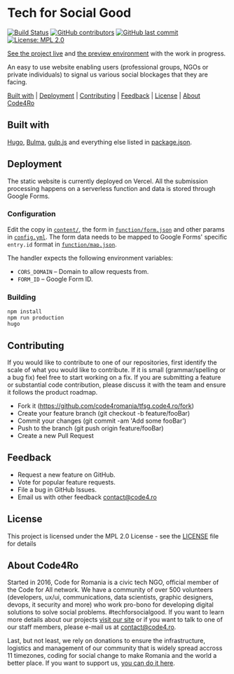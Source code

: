 # Tech for Social Good

[![Build Status](https://img.shields.io/travis/com/code4romania/tfsg.code4.ro/master.svg?style=for-the-badge)](https://travis-ci.com/code4romania/tfsg.code4.ro) [![GitHub contributors](https://img.shields.io/github/contributors/code4romania/tfsg.code4.ro.svg?style=for-the-badge)](https://github.com/code4romania/tfsg.code4.ro/graphs/contributors) [![GitHub last commit](https://img.shields.io/github/last-commit/code4romania/tfsg.code4.ro.svg?style=for-the-badge)](https://github.com/code4romania/tfsg.code4.ro/commits/master) [![License: MPL 2.0](https://img.shields.io/badge/license-MPL%202.0-brightgreen.svg?style=for-the-badge)](https://opensource.org/licenses/MPL-2.0)

[See the project live](https://tfsg.code4.ro/) and [the preview environment](https://tfsg-code4-ro.now.sh/) with the work in progress.

An easy to use website enabling users (professional groups, NGOs or private individuals) to signal us various social blockages that they are facing.

[Built with](#built-with) | [Deployment](#deployment) | [Contributing](#contributing) | [Feedback](#feedback) | [License](#license) | [About Code4Ro](#about-code4ro)

## Built with

[Hugo](https://gohugo.io/), [Bulma](https://bulma.io/), [gulp.js](https://gulpjs.com/) and everything else listed in [package.json](package.json).

## Deployment

The static website is currently deployed on Vercel. All the submission processing happens on a serverless function and data is stored through Google Forms.

### Configuration

Edit the copy in [`content/`](content/), the form in [`function/form.json`](function/form.json) and other params in [`config.yml`](config.yml). The form data needs to be mapped to Google Forms' specific `entry.id` format in [`function/map.json`](function/map.json).

The handler expects the following environment variables:

- `CORS_DOMAIN` – Domain to allow requests from.
- `FORM_ID` – Google Form ID.

### Building

```
npm install
npm run production
hugo
```

## Contributing

If you would like to contribute to one of our repositories, first identify the scale of what you would like to contribute. If it is small (grammar/spelling or a bug fix) feel free to start working on a fix. If you are submitting a feature or substantial code contribution, please discuss it with the team and ensure it follows the product roadmap.

- Fork it (https://github.com/code4romania/tfsg.code4.ro/fork)
- Create your feature branch (git checkout -b feature/fooBar)
- Commit your changes (git commit -am 'Add some fooBar')
- Push to the branch (git push origin feature/fooBar)
- Create a new Pull Request

## Feedback

- Request a new feature on GitHub.
- Vote for popular feature requests.
- File a bug in GitHub Issues.
- Email us with other feedback contact@code4.ro

## License

This project is licensed under the MPL 2.0 License - see the [LICENSE](LICENSE) file for details

## About Code4Ro

Started in 2016, Code for Romania is a civic tech NGO, official member of the Code for All network. We have a community of over 500 volunteers (developers, ux/ui, communications, data scientists, graphic designers, devops, it security and more) who work pro-bono for developing digital solutions to solve social problems. #techforsocialgood. If you want to learn more details about our projects [visit our site](https://www.code4.ro/en/) or if you want to talk to one of our staff members, please e-mail us at contact@code4.ro.

Last, but not least, we rely on donations to ensure the infrastructure, logistics and management of our community that is widely spread accross 11 timezones, coding for social change to make Romania and the world a better place. If you want to support us, [you can do it here](https://code4.ro/en/donate/).
